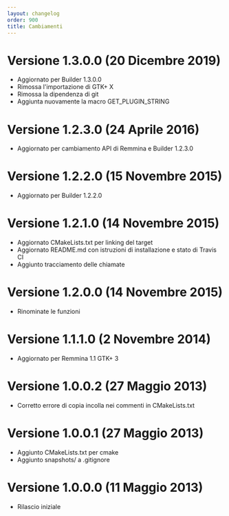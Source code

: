 ```yaml
---
layout: changelog
order: 900
title: Cambiamenti
---
```

# Versione 1.3.0.0 (20 Dicembre 2019)

* Aggiornato per Builder 1.3.0.0
* Rimossa l'importazione di GTK+ X
* Rimossa la dipendenza di git
* Aggiunta nuovamente la macro GET_PLUGIN_STRING

# Versione 1.2.3.0 (24 Aprile 2016)

* Aggiornato per cambiamento API di Remmina e Builder 1.2.3.0

# Versione 1.2.2.0 (15 Novembre 2015)

* Aggiornato per Builder 1.2.2.0

# Versione 1.2.1.0 (14 Novembre 2015)

* Aggiornato CMakeLists.txt per linking del target
* Aggiornato README.md con istruzioni di installazione e stato di Travis CI
* Aggiunto tracciamento delle chiamate

# Versione 1.2.0.0 (14 Novembre 2015)

* Rinominate le funzioni

# Versione 1.1.1.0 (2 Novembre 2014)

* Aggiornato per Remmina 1.1 GTK+ 3

# Versione 1.0.0.2 (27 Maggio 2013)

* Corretto errore di copia incolla nei commenti in CMakeLists.txt

# Versione 1.0.0.1 (27 Maggio 2013)

* Aggiunto CMakeLists.txt per cmake
* Aggiunto snapshots/ a .gitignore

# Versione 1.0.0.0 (11 Maggio 2013)

* Rilascio iniziale
